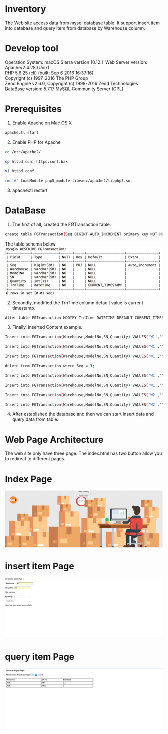 # Inventory
The Web site access data from mysql database table. It support insert item into database and query item from database by Warehouse column.
# Develop tool
Operation System: macOS Sierra version 10.12.1  
Web Server version: Apache/2.4.28 (Unix)  
PHP 5.6.25 (cli) (built: Sep  6 2016 16:37:16)   
Copyright (c) 1997-2016 The PHP Group  
Zend Engine v2.6.0, Copyright (c) 1998-2016 Zend Technologies  
DataBase version: 5.7.17 MySQL Community Server (GPL)

# Prerequisites

1. Enable Apache on Mac OS X 
```Bash
apachectl start
```
2. Enable PHP for Apache  
```Bash
cd /etc/apache2/
```
```Bash
cp httpd.conf httpd.conf.bak
```
```Bash
vi httpd.conf
```
```Bash
rm '#' LoadModule php5_module libexec/apache2/libphp5.so
```
3. apachectl restart

# DataBase

1. The first of all, created the FGTransaction table.
```Bash
create table FGTransaction(Seq BIGINT AUTO_INCREMENT primary key NOT NULL,Warehouse VARCHAR(50) NOT NULL,ModelNo VARCHAR(50) NOT NULL,SN VARCHAR(50) NOT NULL,Quantity int NOT NULL,TrnTime DATETIME DEFAULT CURRENT_TIMESTAMP NOT NULL); 
```
The table schema below  
![alt text](https://github.com/geminihsu/Inventory/blob/master/screenshot/TableSchema.png)


2.  Secondly, modified the TrnTime column default value is current timestamp.  
```Bash
Alter table FGTransaction MODIFY TrnTime DATETIME DEFAULT CURRENT_TIMESTAMP NOT NULL;
```
3.  Finally, inserted Content example.  
```Bash
Insert into FGTransaction(Warehouse,ModelNo,SN,Quantity) VALUES('W1','M01','M01001',1);
```
```Bash
Insert into FGTransaction(Warehouse,ModelNo,SN,Quantity) VALUES('W1','M01','M01001',-1);
```
```Bash
Insert into FGTransaction(Warehouse,ModelNo,SN,Quantity) VALUES('W1','M01','M01001',1);
```
```Bash
delete from FGTransaction where Seq = 3;
```
```Bash
Insert into FGTransaction(Warehouse,ModelNo,SN,Quantity) VALUES('W1','M01','M01002',1);
```
```Bash
Insert into FGTransaction(Warehouse,ModelNo,SN,Quantity) VALUES('W1','M01','M01003',1);
```
```Bash
Insert into FGTransaction(Warehouse,ModelNo,SN,Quantity) VALUES('W2','M01','M01004',1);
```
```Bash
Insert into FGTransaction(Warehouse,ModelNo,SN,Quantity) VALUES('W2','M02','M02001',1);
```
4. After established the database and then we can start insert data and query data from table. 

# Web Page Architecture

The web site only have three page. The index.html has two button allow you to redirect to different pages.

# Index Page
![alt text](https://github.com/geminihsu/Inventory/blob/master/screenshot/index.png)

# insert item Page
![alt text](https://github.com/geminihsu/Inventory/blob/master/screenshot/InsertItem.png)

# query item Page
![alt text](https://github.com/geminihsu/Inventory/blob/master/screenshot/QueryAll.png)
